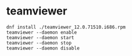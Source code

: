 # teamviewer

	dnf install ./teamviewer_12.0.71510.i686.rpm 
	teamviewer --daemon enable
	teamviewer --daemon start
	teamviewer --daemon stop
	teamviewer --daemon disable
